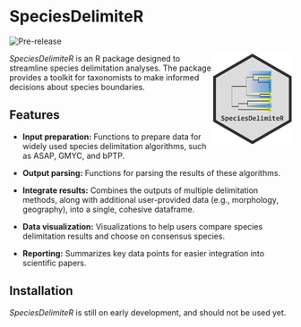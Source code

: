 
<!-- README.md is generated from README.Rmd. Please edit that file -->

# SpeciesDelimiteR

<!-- badges: start -->

![Pre-release](https://img.shields.io/badge/pre--release-v0.1-orange.svg)
<!-- badges: end -->

<img src="man/figures/logo.png" width="140" align="right"/>

*SpeciesDelimiteR* is an R package designed to streamline species
delimitation analyses. The package provides a toolkit for taxonomists to
make informed decisions about species boundaries.

## Features

- **Input preparation:** Functions to prepare data for widely used
  species delimitation algorithms, such as ASAP, GMYC, and bPTP.

- **Output parsing:** Functions for parsing the results of these
  algorithms.

- **Integrate results:** Combines the outputs of multiple delimitation
  methods, along with additional user-provided data (e.g., morphology,
  geography), into a single, cohesive dataframe.

- **Data visualization:** Visualizations to help users compare species
  delimitation results and choose on consensus species.

- **Reporting:** Summarizes key data points for easier integration into
  scientific papers.

## Installation

*SpeciesDelimiteR* is still on early development, and should not be used
yet.
